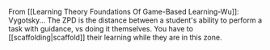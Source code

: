 From [[Learning Theory Foundations Of Game-Based Learning-Wu]]: Vygotsky... The ZPD is the distance between a student's ability to perform a task with guidance, vs doing it themselves. You have to [[scaffolding|scaffold]] their learning while they are in this zone. 
